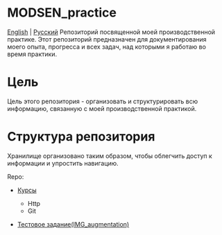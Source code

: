 # MODSEN_practice

[English](README.md) | [Русский](README.ru.md)
Репозиторий посвященной моей производственной практике. Этот репозиторий предназначен для документирования моего опыта, прогресса и всех задач, над которыми я работаю во время практики.

# Цель

Цель этого репозитория - организовать и структурировать всю информацию, связанную с моей производственной практикой.

# Структура репозитория

Хранилище организовано таким образом, чтобы облегчить доступ к информации и упростить навигацию.

Repo:

- [Курсы](Courses/README.md)

  - Http
  - Git

- [Тестовое задание(IMG_augmentation)](IMG_augmentation/README.ru.md)
